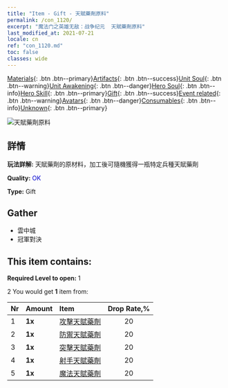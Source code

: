 ```yaml
---
title: "Item - Gift - 天賦藥劑原料"
permalink: /con_1120/
excerpt: "魔法门之英雄无敌：战争纪元  天賦藥劑原料"
last_modified_at: 2021-07-21
locale: cn
ref: "con_1120.md"
toc: false
classes: wide
---
```

 [Materials](/ItemsCN/){: .btn .btn--primary}[Artifacts](/ItemsCN/Artifacts/){: .btn .btn--success}[Unit Soul](/ItemsCN/UnitSoul/){: .btn .btn--warning}[Unit Awakening](/ItemsCN/UnitAwakening/){: .btn .btn--danger}[Hero Soul](/ItemsCN/HeroSoul/){: .btn .btn--info}[Hero Skill](/ItemsCN/HeroSkill/){: .btn .btn--primary}[Gift](/ItemsCN/Gift/){: .btn .btn--success}[Event related](/ItemsCN/Events/){: .btn .btn--warning}[Avatars](/ItemsCN/Avatars/){: .btn .btn--danger}[Consumables](/ItemsCN/Consumables/){: .btn .btn--info}[Unknown](/ItemsCN/Unknown/){: .btn .btn--primary}

 ![天賦藥劑原料](/images/t/i_3049.png)

## 詳情
 **玩法詳解:** 天賦藥劑的原材料，加工後可隨機獲得一瓶特定兵種天賦藥劑

 **Quality:** <span style="color: #0000CD">OK</span>

 **Type:** Gift

## Gather

*    雲中城 
*    冠軍對決 

## This item contains:

 **Required Level to open:** 1

 2 You would get **1** item  from:

  | Nr | Amount |     Item    | Drop Rate,% |
  |:---|:-------|:------------|:---------:|
  | 1 |  **1x** | [攻擊天賦藥劑](/cn/Items/con_786/) | 20 | 
  | 2 |  **1x** | [防禦天賦藥劑](/cn/Items/con_787/) | 20 | 
  | 3 |  **1x** | [突擊天賦藥劑](/cn/Items/con_788/) | 20 | 
  | 4 |  **1x** | [射手天賦藥劑](/cn/Items/con_789/) | 20 | 
  | 5 |  **1x** | [魔法天賦藥劑](/cn/Items/con_790/) | 20 | 

